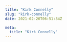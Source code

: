 ```yaml
---
title: "Kirk Connelly"
slug: "kirk-connelly"
date: 2021-02-20T06:51:34Z

meta:
  title: "Kirk Connelly"
---
```


